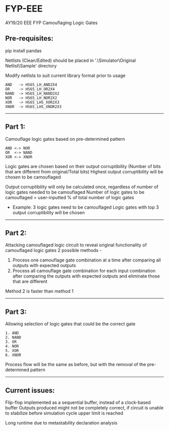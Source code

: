 # FYP-EEE
AY19/20 EEE FYP Camouflaging Logic Gates

## Pre-requisites:
pip install pandas

Netlists (Clean/Edited) should be placed in '.\\Simulator\\Original Netlist\\Sample' directory

Modify netlists to suit current library format prior to usage

```
AND   -> HS65_LH_AND2X4
OR    -> HS65_LH_OR2X4
NAND  -> HS65_LH_NAND2X2
NOR   -> HS65_LH_NOR2X2
XOR   -> HS65_LHS_XOR2X3
XNOR  -> HS65_LHS_XNOR2X3
```

---------------------------------------------------------------------------------------------------------------------------------

## Part 1:
Camouflage logic gates based on pre-determined pattern

```
AND <-> NOR
OR  <-> NAND
XOR <-> XNOR
```

Logic gates are chosen based on their output corruptibility (Number of bits that are different from original/Total bits)
Highest output corruptibility will be chosen to be camouflaged

Output corruptibility will only be calculated once, regardless of number of logic gates needed to be camouflaged
Number of logic gates to be camouflaged = user-inputted % of total number of logic gates

- Example: 3 logic gates need to be camouflaged
  Logic gates with top 3 output corruptibility will be chosen

---------------------------------------------------------------------------------------------------------------------------------

## Part 2:
Attacking camouflaged logic circuit to reveal original functionality of camouflaged logic gates
2 possible methods -
  1. Process one camouflage gate combination at a time after comparing all outputs with expected outputs
  2. Process all camouflage gate combination for each input combination after comparing the outputs with expected outputs and eliminate those that are different
 
Method 2 is faster than method 1

---------------------------------------------------------------------------------------------------------------------------------

## Part 3:
Allowing selection of logic gates that could be the correct gate

```
1. AND
2. NAND
3. OR
4. NOR
5. XOR
6. XNOR
```

Process flow will be the same as before, but with the removal of the pre-determined pattern

---------------------------------------------------------------------------------------------------------------------------------

## Current issues:
Flip-flop implemented as a sequential buffer, instead of a clock-based buffer
Outputs produced might not be completely correct, if circuit is unable to stabilize before simulation cycle upper limit is reached

Long runtime due to metastability declaration analysis
